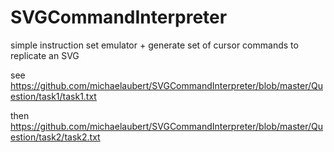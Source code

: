 # SVGCommandInterpreter
simple instruction set emulator + generate set of cursor commands to replicate an SVG

see https://github.com/michaelaubert/SVGCommandInterpreter/blob/master/Question/task1/task1.txt

then https://github.com/michaelaubert/SVGCommandInterpreter/blob/master/Question/task2/task2.txt
